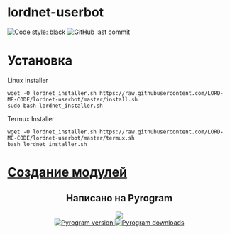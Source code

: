 # lordnet-userbot

[![Code style: black](https://img.shields.io/badge/code%20style-black-000000.svg)](https://github.com/psf/black)
![GitHub last commit](https://img.shields.io/github/last-commit/LORD-ME-CODE/lordnet-userbot)


# Установка
Linux Installer
```commandline
wget -O lordnet_installer.sh https://raw.githubusercontent.com/LORD-ME-CODE/lordnet-userbot/master/install.sh
sudo bash lordnet_installer.sh
```
Termux Installer
```commandline
wget -O lordnet_installer.sh https://raw.githubusercontent.com/LORD-ME-CODE/lordnet-userbot/master/termux.sh
bash lordnet_installer.sh
```

# [Создание модулей](/modules/README.md)

<h2 align="center">Написано на Pyrogram</h2>
<p align="center">
<a href="https://github.com/pyrogram/pyrogram">
<img src="https://i.imgur.com/hzSMDsJ.png">
<br>
<img src="https://img.shields.io/pypi/v/pyrogram?style=for-the-badge" alt="Pyrogram version" />
<img src="https://img.shields.io/pypi/dm/pyrogram.svg?style=for-the-badge" alt="Pyrogram downloads" />
</a>
</p>
